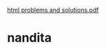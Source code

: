[html problems and solutions.pdf](https://github.com/nanditadutta/nanditaa/files/6873446/html.problems.and.solutions.pdf)
# nandita
